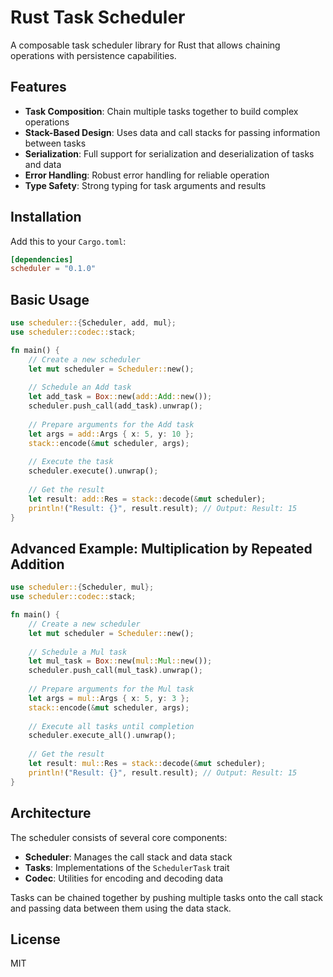 # Rust Task Scheduler

A composable task scheduler library for Rust that allows chaining operations with persistence capabilities.

## Features

- **Task Composition**: Chain multiple tasks together to build complex operations
- **Stack-Based Design**: Uses data and call stacks for passing information between tasks
- **Serialization**: Full support for serialization and deserialization of tasks and data
- **Error Handling**: Robust error handling for reliable operation
- **Type Safety**: Strong typing for task arguments and results

## Installation

Add this to your `Cargo.toml`:

```toml
[dependencies]
scheduler = "0.1.0"
```

## Basic Usage

```rust
use scheduler::{Scheduler, add, mul};
use scheduler::codec::stack;

fn main() {
    // Create a new scheduler
    let mut scheduler = Scheduler::new();
    
    // Schedule an Add task
    let add_task = Box::new(add::Add::new());
    scheduler.push_call(add_task).unwrap();
    
    // Prepare arguments for the Add task
    let args = add::Args { x: 5, y: 10 };
    stack::encode(&mut scheduler, args);
    
    // Execute the task
    scheduler.execute().unwrap();
    
    // Get the result
    let result: add::Res = stack::decode(&mut scheduler);
    println!("Result: {}", result.result); // Output: Result: 15
}
```

## Advanced Example: Multiplication by Repeated Addition

```rust
use scheduler::{Scheduler, mul};
use scheduler::codec::stack;

fn main() {
    // Create a new scheduler
    let mut scheduler = Scheduler::new();
    
    // Schedule a Mul task
    let mul_task = Box::new(mul::Mul::new());
    scheduler.push_call(mul_task).unwrap();
    
    // Prepare arguments for the Mul task
    let args = mul::Args { x: 5, y: 3 };
    stack::encode(&mut scheduler, args);
    
    // Execute all tasks until completion
    scheduler.execute_all().unwrap();
    
    // Get the result
    let result: mul::Res = stack::decode(&mut scheduler);
    println!("Result: {}", result.result); // Output: Result: 15
}
```

## Architecture

The scheduler consists of several core components:

- **Scheduler**: Manages the call stack and data stack
- **Tasks**: Implementations of the `SchedulerTask` trait
- **Codec**: Utilities for encoding and decoding data

Tasks can be chained together by pushing multiple tasks onto the call stack and passing data between them using the data stack.

## License

MIT
